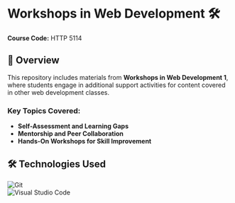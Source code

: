 # Workshops in Web Development 🛠️  
**Course Code:** HTTP 5114  

## 📌 Overview  
This repository includes materials from **Workshops in Web Development 1**, where students engage in additional support activities for content covered in other web development classes.

### Key Topics Covered:  
- **Self-Assessment and Learning Gaps**  
- **Mentorship and Peer Collaboration**  
- **Hands-On Workshops for Skill Improvement**  

## 🛠️ Technologies Used  
![Git](https://img.shields.io/badge/Git-F05032?style=for-the-badge&logo=git&logoColor=white)  
![Visual Studio Code](https://img.shields.io/badge/VS_Code-0078D4?style=for-the-badge&logo=visualstudiocode&logoColor=white)  

